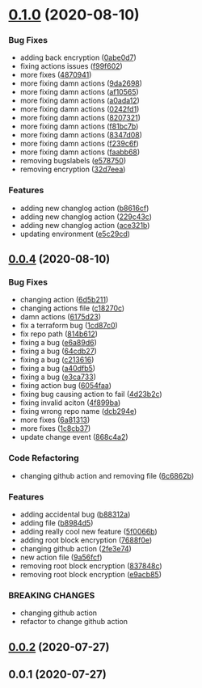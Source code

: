 # [0.1.0](https://github.com/ckilpatrick20/github-actions/compare/v0.0.4...v0.1.0) (2020-08-10)


### Bug Fixes

* adding back encryption ([0abe0d7](https://github.com/ckilpatrick20/github-actions/commit/0abe0d72b45e319d0799a928d4064fe0da41717f))
* fixing actions issues ([f99f602](https://github.com/ckilpatrick20/github-actions/commit/f99f602bf92147372bb12bd4d95b89a24d8cebb3))
* more fixes ([4870941](https://github.com/ckilpatrick20/github-actions/commit/4870941f25a87d8d25b0c55a465ef221355053b1))
* more fixing damn actions ([9da2698](https://github.com/ckilpatrick20/github-actions/commit/9da269831f8adedac86422aeee88c6da41395ced))
* more fixing damn actions ([af10565](https://github.com/ckilpatrick20/github-actions/commit/af105651535cba4c3a011c30c59dfbff6b50f609))
* more fixing damn actions ([a0ada12](https://github.com/ckilpatrick20/github-actions/commit/a0ada12b8857435e0dd92c76516b7f6eb6f5d794))
* more fixing damn actions ([0242fd1](https://github.com/ckilpatrick20/github-actions/commit/0242fd1a72c1430d274e75a4ae2c0f59d4c75a9b))
* more fixing damn actions ([8207321](https://github.com/ckilpatrick20/github-actions/commit/8207321f46ae4d90b5427efc6c03ba382c91ad1c))
* more fixing damn actions ([f81bc7b](https://github.com/ckilpatrick20/github-actions/commit/f81bc7bf80be1d049d5e925500768e490d790ea3))
* more fixing damn actions ([8347d08](https://github.com/ckilpatrick20/github-actions/commit/8347d088774ee98248a97f9609b0429058b3c335))
* more fixing damn actions ([f239c6f](https://github.com/ckilpatrick20/github-actions/commit/f239c6f591a14633fe29616afc36f8d80c40981d))
* more fixing damn actions ([faabb68](https://github.com/ckilpatrick20/github-actions/commit/faabb689cc0205682bfefe7119a4ee379624b135))
* removing bugslabels ([e578750](https://github.com/ckilpatrick20/github-actions/commit/e578750560a12f8c7853b78d2765b9de4e4234f1))
* removing encryption ([32d7eea](https://github.com/ckilpatrick20/github-actions/commit/32d7eead0c908c469fa845c8d7798f0c5873874e))


### Features

* adding new changlog action ([b8616cf](https://github.com/ckilpatrick20/github-actions/commit/b8616cf465d95d26757001699f5eaa597dcd6a84))
* adding new changlog action ([229c43c](https://github.com/ckilpatrick20/github-actions/commit/229c43c1048b3f78b5ddcef0a7fc1d81d138f352))
* adding new changlog action ([ace321b](https://github.com/ckilpatrick20/github-actions/commit/ace321b0fad5112818b10e8f3186cb2d4f105808))
* updating environment ([e5c29cd](https://github.com/ckilpatrick20/github-actions/commit/e5c29cd8628cf7089bf0ad2236dbdf00c5fbcf45))



## [0.0.4](https://github.com/ckilpatrick20/github-actions/compare/v0.0.3...v0.0.4) (2020-08-10)


### Bug Fixes

* changing action ([6d5b211](https://github.com/ckilpatrick20/github-actions/commit/6d5b211245a8ffa0bcba9eb016b94bbe031cf3f1))
* changing actions file ([c18270c](https://github.com/ckilpatrick20/github-actions/commit/c18270c66b339b39b43d8e1c51cac66d29a88f1b))
* damn actions ([6175d23](https://github.com/ckilpatrick20/github-actions/commit/6175d23fe85a61f43f035d801f8e8c425682a208))
* fix a terraform bug ([1cd87c0](https://github.com/ckilpatrick20/github-actions/commit/1cd87c0f5fb578f83ae5cb1e066403b07d3e36be))
* fix repo path ([814b612](https://github.com/ckilpatrick20/github-actions/commit/814b6123d4fed55f0fee94261fa3e07b4ab5a224))
* fixing a bug ([e6a89d6](https://github.com/ckilpatrick20/github-actions/commit/e6a89d63b6acbffa550dfc439ccb2e50326d0bee))
* fixing a bug ([64cdb27](https://github.com/ckilpatrick20/github-actions/commit/64cdb27c2e0004709a4a536800a961dfaf368031))
* fixing a bug ([c213616](https://github.com/ckilpatrick20/github-actions/commit/c2136161f1a6b36eb555abd7367d2103dbd14742))
* fixing a bug ([a40dfb5](https://github.com/ckilpatrick20/github-actions/commit/a40dfb54edbc6095acfacac81d58fadbc604420f))
* fixing a bug ([e3ca733](https://github.com/ckilpatrick20/github-actions/commit/e3ca7338a0242d0c8a51cf189da306e8e92795f1))
* fixing action bug ([6054faa](https://github.com/ckilpatrick20/github-actions/commit/6054faa14f90546d23fd5e454f6e73976d6477ea))
* fixing bug causing action to fail ([4d23b2c](https://github.com/ckilpatrick20/github-actions/commit/4d23b2c6dd2357866cffd7a70cb4ec62dbc7545f))
* fixing invalid aciton ([4f899ba](https://github.com/ckilpatrick20/github-actions/commit/4f899bad40df26abbbbe0a4be8e11a8ce0779f77))
* fixing wrong repo name ([dcb294e](https://github.com/ckilpatrick20/github-actions/commit/dcb294e893a5f277dde7b98c6e99d40c7caecc82))
* more fixes ([6a81313](https://github.com/ckilpatrick20/github-actions/commit/6a81313bf0ded39fe384f47539caee23982aa62e))
* more fixes ([1c8cb37](https://github.com/ckilpatrick20/github-actions/commit/1c8cb376f7b2f7e1e6d7f123f6a49b7c71b36a08))
* update change event ([868c4a2](https://github.com/ckilpatrick20/github-actions/commit/868c4a242d129446c02006c50398f34abcbb6c5a))


### Code Refactoring

* changing github action and removing file ([6c6862b](https://github.com/ckilpatrick20/github-actions/commit/6c6862b27c7c44aa87a1c12f5d5d9bc2ad9b3d9b))


### Features

* adding accidental bug ([b88312a](https://github.com/ckilpatrick20/github-actions/commit/b88312a391372c10f1b3cb3810c1d0521521deb4))
* adding file ([b8984d5](https://github.com/ckilpatrick20/github-actions/commit/b8984d58a87cff908bb12130aae4b57872b5f3ae))
* adding really cool new feature ([5f0066b](https://github.com/ckilpatrick20/github-actions/commit/5f0066b88be381f0ca634102b9001df4686d98a2))
* adding root block encryption ([7688f0e](https://github.com/ckilpatrick20/github-actions/commit/7688f0e03f8edc1843e46e5c61c3fa17075a6651))
* changing github action ([2fe3e74](https://github.com/ckilpatrick20/github-actions/commit/2fe3e748a4430d6e7ef52c181ef66633047aa719))
* new action file ([9a56fcf](https://github.com/ckilpatrick20/github-actions/commit/9a56fcfd7b42406c5fed84d2ad6e589e4d2ae32a))
* removing root block encryption ([837848c](https://github.com/ckilpatrick20/github-actions/commit/837848c9974fafdb080e3d26295aa49d13a012ca))
* removing root block encryption ([e9acb85](https://github.com/ckilpatrick20/github-actions/commit/e9acb8580c2f93fae3989556aa9f1443c25c5a9b))


### BREAKING CHANGES

* changing github action
* refactor to change github action



## [0.0.2](https://github.com/ckilpatrick20/github-actions/compare/v0.0.1...v0.0.2) (2020-07-27)



## 0.0.1 (2020-07-27)



